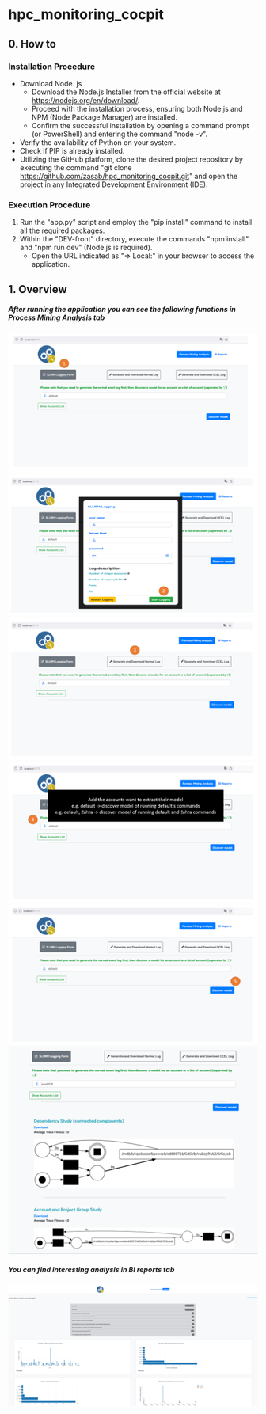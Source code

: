 # hpc_monitoring_cocpit

## 0. How to

### Installation Procedure

- Download Node. js 
    - Download the Node.js Installer from the official website at https://nodejs.org/en/download/.
    - Proceed with the installation process, ensuring both Node.js and NPM (Node Package Manager) are installed.
    - Confirm the successful installation by opening a command prompt (or PowerShell) and entering the command "node -v".
- Verify the availability of Python on your system.
- Check if PIP is already installed.
- Utilizing the GitHub platform, clone the desired project repository by executing the command "git clone https://github.com/zasab/hpc_monitoring_cocpit.git" and open the project in any Integrated Development Environment (IDE).

### Execution Procedure

1. Run the "app.py" script and employ the "pip install" command to install all the required packages.
2. Within the "DEV-front" directory, execute the commands "npm install" and "npm run dev" (Node.js is required).
   - Open the URL indicated as "⇒ Local:" in your browser to access the application.

## 1. Overview

##### After running the application you can see the following functions in *Process Mining Analysis* tab

![HOMEPAGE!](read_me_assets/homepage.png)
![HOMEPAGE2!](read_me_assets/homepage2.png)
![HOMEPAGE3!](read_me_assets/homepage3.png)
![HOMEPAGE4!](read_me_assets/homepage4.png)
![HOMEPAGE5!](read_me_assets/homepage5.png)
![MODELS!](read_me_assets/models.png)

##### You can find interesting analysis in *BI reports* tab

![BI!](read_me_assets/bi.png)
